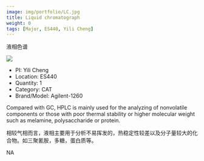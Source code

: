 ```yaml
---
image: img/portfolio/LC.jpg
title: Liquid chromatograph
weight: 0
tags: [Major, ES440, Yili Cheng]
---
```


液相色谱

<!--more-->

![](../../img/portfolio/LC.jpg)

- PI: Yili Cheng
- Location: ES440
- Quantity: 1
- Category: CAT
- Brand/Model: Agilent-1260

Compared with GC, HPLC is mainly used for the analyzing of nonvolatile components or those with poor thermal stability or higher molecular weight such as melamine, polysaccharide or protein.

相较气相而言，液相主要用于分析不易挥发的，热稳定性较差以及分子量较大的化合物。如三聚氰胺，多糖，蛋白质等。

NA
